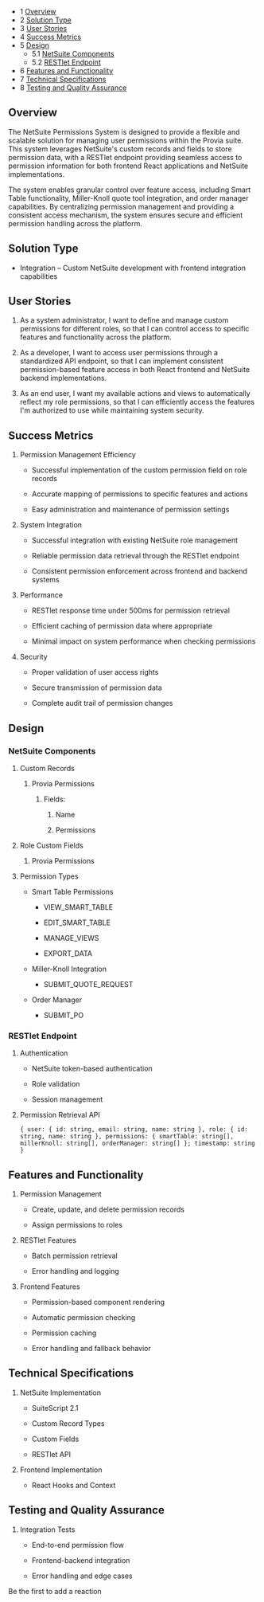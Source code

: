 - 1 [Overview](#Overview)
- 2 [Solution Type](#Solution-Type)
- 3 [User Stories](#User-Stories)
- 4 [Success Metrics](#Success-Metrics)
- 5 [Design](#Design)
    - 5.1 [NetSuite Components](#NetSuite-Components)
    - 5.2 [RESTlet Endpoint](#RESTlet-Endpoint)
- 6 [Features and Functionality](#Features-and-Functionality)
- 7 [Technical Specifications](#Technical-Specifications)
- 8 [Testing and Quality Assurance](#Testing-and-Quality-Assurance)

## Overview

The NetSuite Permissions System is designed to provide a flexible and scalable solution for managing user permissions within the Provia suite. This system leverages NetSuite's custom records and fields to store permission data, with a RESTlet endpoint providing seamless access to permission information for both frontend React applications and NetSuite implementations.

The system enables granular control over feature access, including Smart Table functionality, Miller-Knoll quote tool integration, and order manager capabilities. By centralizing permission management and providing a consistent access mechanism, the system ensures secure and efficient permission handling across the platform.

## Solution Type

- Integration – Custom NetSuite development with frontend integration capabilities
    

## User Stories

1. As a system administrator, I want to define and manage custom permissions for different roles, so that I can control access to specific features and functionality across the platform.
    
2. As a developer, I want to access user permissions through a standardized API endpoint, so that I can implement consistent permission-based feature access in both React frontend and NetSuite backend implementations.
    
3. As an end user, I want my available actions and views to automatically reflect my role permissions, so that I can efficiently access the features I'm authorized to use while maintaining system security.
    

## Success Metrics

1. Permission Management Efficiency
    
    - Successful implementation of the custom permission field on role records
        
    - Accurate mapping of permissions to specific features and actions
        
    - Easy administration and maintenance of permission settings
        
2. System Integration
    
    - Successful integration with existing NetSuite role management
        
    - Reliable permission data retrieval through the RESTlet endpoint
        
    - Consistent permission enforcement across frontend and backend systems
        
3. Performance
    
    - RESTlet response time under 500ms for permission retrieval
        
    - Efficient caching of permission data where appropriate
        
    - Minimal impact on system performance when checking permissions
        
4. Security
    
    - Proper validation of user access rights
        
    - Secure transmission of permission data
        
    - Complete audit trail of permission changes
        

## Design

### NetSuite Components

1. Custom Records
    
    1. Provia Permissions
        
        1. Fields:
            
            1. Name
                
            2. Permissions
                
2. Role Custom Fields
    
    1. Provia Permissions
        
3. Permission Types
    
    - Smart Table Permissions
        
        - VIEW_SMART_TABLE
            
        - EDIT_SMART_TABLE
            
        - MANAGE_VIEWS
            
        - EXPORT_DATA
            
    - Miller-Knoll Integration
        
        - SUBMIT_QUOTE_REQUEST
            
    - Order Manager
        
        - SUBMIT_PO
            

### RESTlet Endpoint

1. Authentication
    
    - NetSuite token-based authentication
        
    - Role validation
        
    - Session management
        
2. Permission Retrieval API
    
    `{ user: { id: string, email: string, name: string }, role: { id: string, name: string }, permissions: { smartTable: string[], millerKnoll: string[], orderManager: string[] }; timestamp: string }`
    

## Features and Functionality

1. Permission Management
    
    - Create, update, and delete permission records
        
    - Assign permissions to roles
        
2. RESTlet Features
    
    - Batch permission retrieval
        
    - Error handling and logging
        
3. Frontend Features
    
    - Permission-based component rendering
        
    - Automatic permission checking
        
    - Permission caching
        
    - Error handling and fallback behavior
        

## Technical Specifications

1. NetSuite Implementation
    
    - SuiteScript 2.1
        
    - Custom Record Types
        
    - Custom Fields
        
    - RESTlet API
        
2. Frontend Implementation
    
    - React Hooks and Context
        

## Testing and Quality Assurance

1. Integration Tests
    
    - End-to-end permission flow
        
    - Frontend-backend integration
        
    - Error handling and edge cases
        

Be the first to add a reaction